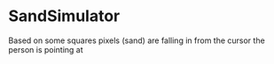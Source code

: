 # SandSimulator
Based on some squares pixels (sand) are falling in from the cursor the person is pointing at
